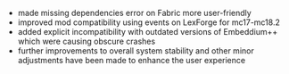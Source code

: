 - made missing dependencies error on Fabric more user-friendly
- improved mod compatibility using events on LexForge for mc17-mc18.2
- added explicit incompatibility with outdated versions of Embeddium++ which were causing obscure crashes
- further improvements to overall system stability and other minor adjustments have been made to enhance the user experience